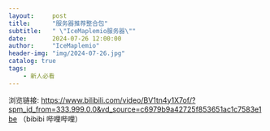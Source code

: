 ```yaml
---
layout:     post
title:      "服务器推荐整合包"
subtitle:   " \"IceMaplemio服务器\""
date:       2024-07-26 12:00:00
author:     "IceMaplemio"
header-img: "img/2024-07-26.jpg"
catalog: true
tags:
    - 新人必看
---
```


浏览链接: https://www.bilibili.com/video/BV1tn4y1X7of/?spm_id_from=333.999.0.0&vd_source=c6979b9a42725f853651ac1c7583e1be （bibibi 哔哩哔哩）
